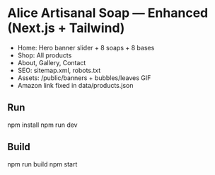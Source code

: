 # Alice Artisanal Soap — Enhanced (Next.js + Tailwind)

- Home: Hero banner slider + 8 soaps + 8 bases
- Shop: All products
- About, Gallery, Contact
- SEO: sitemap.xml, robots.txt
- Assets: /public/banners + bubbles/leaves GIF
- Amazon link fixed in data/products.json

## Run
npm install
npm run dev

## Build
npm run build
npm start
